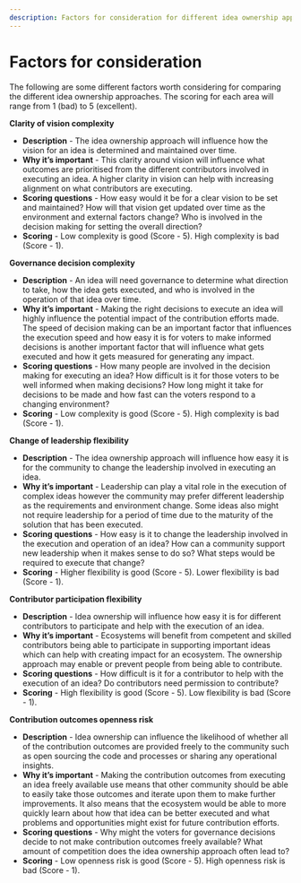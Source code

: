 ```yaml
---
description: Factors for consideration for different idea ownership approaches
---
```


# Factors for consideration

The following are some different factors worth considering for comparing the different idea ownership approaches. The scoring for each area will range from 1 (bad) to 5 (excellent).



**Clarity of vision complexity**

* **Description** - The idea ownership approach will influence how the vision for an idea is determined and maintained over time.
* **Why it’s important** - This clarity around vision will influence what outcomes are prioritised from the different contributors involved in executing an idea. A higher clarity in vision can help with increasing alignment on what contributors are executing.
* **Scoring questions** - How easy would it be for a clear vision to be set and maintained? How will that vision get updated over time as the environment and external factors change? Who is involved in the decision making for setting the overall direction?
* **Scoring** - Low complexity is good (Score - 5). High complexity is bad (Score - 1).



**Governance decision complexity**

* **Description** - An idea will need governance to determine what direction to take, how the idea gets executed, and who is involved in the operation of that idea over time.
* **Why it’s important** - Making the right decisions to execute an idea will highly influence the potential impact of the contribution efforts made. The speed of decision making can be an important factor that influences the execution speed and how easy it is for voters to make informed decisions is another important factor that will influence what gets executed and how it gets measured for generating any impact.
* **Scoring questions** - How many people are involved in the decision making for executing an idea? How difficult is it for those voters to be well informed when making decisions? How long might it take for decisions to be made and how fast can the voters respond to a changing environment?
* **Scoring** - Low complexity is good (Score - 5). High complexity is bad (Score - 1).



**Change of leadership flexibility**

* **Description** - The idea ownership approach will influence how easy it is for the community to change the leadership involved in executing an idea.
* **Why it’s important** - Leadership can play a vital role in the execution of complex ideas however the community may prefer different leadership as the requirements and environment change. Some ideas also might not require leadership for a period of time due to the maturity of the solution that has been executed.
* **Scoring questions** - How easy is it to change the leadership involved in the execution and operation of an idea? How can a community support new leadership when it makes sense to do so? What steps would be required to execute that change?
* **Scoring** - Higher flexibility is good (Score - 5). Lower flexibility is bad (Score - 1).



**Contributor participation flexibility**

* **Description** - Idea ownership will influence how easy it is for different contributors to participate and help with the execution of an idea.
* **Why it’s important** - Ecosystems will benefit from competent and skilled contributors being able to participate in supporting important ideas which can help with creating impact for an ecosystem. The ownership approach may enable or prevent people from being able to contribute.
* **Scoring questions** - How difficult is it for a contributor to help with the execution of an idea? Do contributors need permission to contribute?
* **Scoring** - High flexibility is good (Score - 5). Low flexibility is bad (Score - 1).



**Contribution outcomes openness risk**

* **Description** - Idea ownership can influence the likelihood of whether all of the contribution outcomes are provided freely to the community such as open sourcing the code and processes or sharing any operational insights.
* **Why it’s important** - Making the contribution outcomes from executing an idea freely available use means that other community should be able to easily take those outcomes and iterate upon them to make further improvements. It also means that the ecosystem would be able to more quickly learn about how that idea can be better executed and what problems and opportunities might exist for future contribution efforts.
* **Scoring questions** - Why might the voters for governance decisions decide to not make contribution outcomes freely available? What amount of competition does the idea ownership approach often lead to?
* **Scoring** - Low openness risk is good (Score - 5). High openness risk is bad (Score - 1).
